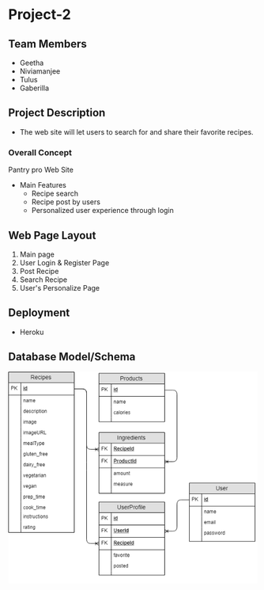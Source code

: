 # Project-2

## Team Members
  * Geetha
  * Niviamanjee
  * Tulus
  * Gaberilla 

## Project Description
* The web site will let users to search for and share their favorite recipes.

### Overall Concept
Pantry pro Web Site

* Main Features
   * Recipe search
   * Recipe post by users
   * Personalized user experience through login

## Web Page Layout
1. Main page
1. User Login & Register Page
1. Post Recipe
1. Search Recipe
1. User's Personalize Page

## Deployment
* Heroku

## Database Model/Schema
![Database Schema](public/images/models.png)